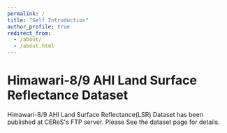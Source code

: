 ```yaml
---
permalink: /
title: "Self Introduction"
author_profile: true
redirect_from: 
  - /about/
  - /about.html
---
```

  
Himawari-8/9 AHI Land Surface Reflectance Dataset
======
Himawari-8/9 AHI Land Surface Reflectance(LSR) Dataset has been published at CEReS's FTP server.
Please See the dataset page for details.


